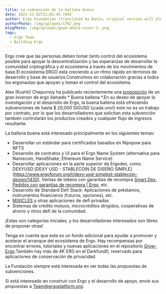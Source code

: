 ```yaml
---
title: La subvención de la ballena buena
date: 2021-11-02T12:02:45.749Z
author: Ergo Foundation (translated by Daniu, original version will always prevail)
authorPhoto: /img/uploads/1762.png
blogPhoto: /img/uploads/good-whale-cover-1-.png
tags:
  - Ergo Team
  - Building Ergo
---
```

<!--StartFragment-->

Ergo cree que las personas deben tomar tanto control del ecosistema posible para apoyar la descentralización y las esperanzas de desarrollar la comunidad criptográfica y el ecosistema a través de los movimientos de base.El ecosistema ERGO está creciendo a un ritmo rápido en términos de desarrollo y base de usuarios.Construimos en colaboración gracias a todos los ergonautas que apoyan y toman el control del ecosistema.

Alex (Kushti) Chepurnoy ha publicado recientemente una [proposición](https://www.ergoforum.org/t/good-whales-grant-fund/2779) de un gran inversor de ergo llamado * Buena ballena *.En su deseo de apoyar la investigación y el desarrollo de Ergo, la buena ballena está ofreciendo subvenciones de hasta $ 20,000 SIGUSD (¡cada uno!) este no es un trabajo por contrato, por lo que los desarrolladores que solicitan esta subvención también controlarán los productos creados y cualquier flujo de ingresos resultante.

La ballena buena está interesado principalmente en los siguientes temas:

* Desarrollar un estándar para certificados basados en Nipopow para NFTS
* Desarrollo de contratos y UI para el Ergo Name System (alternativa para Namecoin, HandShake, Ethereum Name Service)
* Desarrollar aplicaciones en la parte superior de Ergodex, como DEXYUSD [DEXY USD - STABLECOIN DE DISEÑO SIMPLE] (https://www.ergoforum.org/t/dexy-usd-simplest-stablecoin-design/1430), Ventas de tokens con garantías de recompra [Smart Dex, Pedidos con garantías de recompra | Ergo](https://ergoplatform.org/en/blog/2020-12-02-new-ergo-smart-dex-orders-with-buyback-guarantees/), etc.
* Desarrollo de Standard Defi Stack: Aplicaciones de préstamos, instrumentos financieros (futuros, opciones), etc.
* [MIXICLES](https://research.chain.link/mixicles.pdf) y otras aplicaciones de defi privadas
* Sistemas de crédito mutuos, microcréditos dirigidos, cooperativas de ahorro y otros defi de la comunidad.

¡Estas son categorías iniciales, y los desarrolladores interesados son libres de proponer otras!

Tenga en cuenta que este es un fondo adicional para ayudar a promover y acelerar el arranque del ecosistema de Ergo. Hay recompensas por encontrar errores, tutoriales y nuevas aplicaciones en el repositorio [Grow-Ergo](https://github.com/ergoplatform/grow-ergo/issues).También hay más de 4K ERG en el Darkfund0, reservado para aplicaciones de conservación de privacidad.

La Fundación siempre está interesada en ver todas las propuestas de subvenciones.

Si está interesado en construir con Ergo y el desarrollo de apoyo, envíe sus propuestas a Team@ergoplatform.org.

<!--EndFragment-->